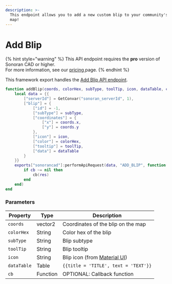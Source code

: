 ```yaml
---
description: >-
  This endpoint allows you to add a new custom blip to your community's live
  map!
---
```


# Add Blip

{% hint style="warning" %}
This API endpoint requires the **pro** version of Sonoran CAD or higher.\
For more information, see our [pricing ](../../../../../../pricing/faq/)page.
{% endhint %}

This framework export handles the [Add Blip API endpoint](../../../../api-endpoints/emergency/custom-blips/add-blip.md).

```lua
function addBlip(coords, colorHex, subType, toolTip, icon, dataTable, cb)
    local data = {{
        ["serverId"] = GetConvar("sonoran_serverId", 1),
        ["blip"] = {
            ["id"] = -1,
            ["subType"] = subType,
            ["coordinates"] = {
                ["x"] = coords.x,
                ["y"] = coords.y
            },
            ["icon"] = icon,
            ["color"] = colorHex,
            ["tooltip"] = toolTip,
            ["data"] = dataTable
        }
    }}
    exports["sonorancad"]:performApiRequest(data, "ADD_BLIP", function(res)
        if cb ~= nil then
            cb(res)
        end
    end)
end
```

### Parameters

| Property    | Type     | Description                                                          |
| ----------- | -------- | -------------------------------------------------------------------- |
| `coords`    | vector2  | Coordinates of the blip on the map                                   |
| `colorHex`  | String   | Color hex of the blip                                                |
| `subType`   | String   | Blip subtype                                                         |
| `toolTip`   | String   | Blip tooltip                                                         |
| `icon`      | String   | Blip icon (from [Material UI](https://materialui.co/icon/local-atm)) |
| `dataTable` | Table    | `{{title = 'TITLE', text = 'TEXT'}}`                                 |
| `cb`        | Function | OPTIONAL: Callback function                                          |
